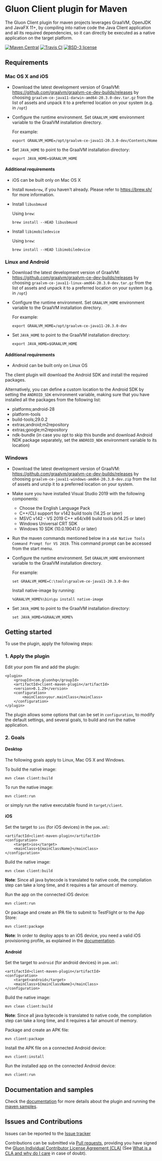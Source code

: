 # Gluon Client plugin for Maven

The Gluon Client plugin for maven projects leverages GraalVM, OpenJDK and JavaFX 11+, 
by compiling into native code the Java Client application and all its required dependencies, 
so it can directly be executed as a native application on the target platform.

[![Maven Central](https://img.shields.io/maven-central/v/com.gluonhq/client-maven-plugin)](https://search.maven.org/search?q=g:com.gluonhq%20AND%20a:client-maven-plugin)
[![Travis CI](https://api.travis-ci.org/gluonhq/client-maven-plugin.svg?branch=master)](https://travis-ci.org/gluonhq/client-maven-plugin)
[![BSD-3 license](https://img.shields.io/badge/license-BSD--3-%230778B9.svg)](https://opensource.org/licenses/BSD-3-Clause)

## Requirements

### Mac OS X and iOS

* Download the latest development version of GraalVM: https://github.com/graalvm/graalvm-ce-dev-builds/releases by choosing `graalvm-ce-java11-darwin-amd64-20.3.0-dev.tar.gz` from the list of assets and unpack it to a preferred location on your system (e.g. in `/opt`)

* Configure the runtime environment. Set `GRAALVM_HOME` environment variable to the GraalVM installation directory.

  For example:

      export GRAALVM_HOME=/opt/graalvm-ce-java11-20.3.0-dev/Contents/Home

* Set `JAVA_HOME` to point to the GraalVM installation directory:

      export JAVA_HOME=$GRAALVM_HOME

#### Additional requirements

* iOS can be built only on Mac OS X

* Install `Homebrew`, if you haven't already. Please refer to https://brew.sh/ for more information.

* Install `libusbmuxd`

  Using `brew`:

      brew install --HEAD libusbmuxd

* Install `libimobiledevice`

  Using `brew`:

      brew install --HEAD libimobiledevice

### Linux and Android

* Download the latest development version of GraalVM: https://github.com/graalvm/graalvm-ce-dev-builds/releases by choosing `graalvm-ce-java11-linux-amd64-20.3.0-dev.tar.gz` from the list of assets and unpack it to a preferred location on your system (e.g. in `/opt`)

* Configure the runtime environment. Set `GRAALVM_HOME` environment variable to the GraalVM installation directory.

  For example:

      export GRAALVM_HOME=/opt/graalvm-ce-java11-20.3.0-dev

* Set `JAVA_HOME` to point to the GraalVM installation directory:

      export JAVA_HOME=$GRAALVM_HOME

#### Additional requirements

* Android can be built only on Linux OS

The client plugin will download the Android SDK and install the required packages. 

Alternatively, you can define a custom location to the Android SDK by setting the `ANDROID_SDK` environment variable, making sure that you have installed all the packages from the following list:

* platforms;android-28
* platform-tools
* build-tools;29.0.2
* extras;android;m2repository
* extras;google;m2repository
* ndk-bundle (in case you opt to skip this bundle and download Android NDK package separately, set the `ANDROID_NDK` environment variable to its location)

### Windows

* Download the latest development version of GraalVM: https://github.com/graalvm/graalvm-ce-dev-builds/releases by choosing `graalvm-ce-java11-windows-amd64-20.3.0-dev.zip` from the list of assets and unzip it to a preferred location on your system.

* Make sure you have installed Visual Studio 2019 with the following components:
  - Choose the English Language Pack
  - C++/CLI support for v142 build tools (14.25 or later)
  - MSVC v142 - VS 2019 C++ x64/x86 build tools (v14.25 or later)
  - Windows Universal CRT SDK
  - Windows 10 SDK (10.0.19041.0 or later)

* Run the maven commands mentioned below in a `x64 Native Tools Command Prompt for VS 2019`. This command prompt can be accessed
from the start menu.

* Configure the runtime environment. Set `GRAALVM_HOME` environment variable to the GraalVM installation directory.

  For example:

      set GRAALVM_HOME=C:\tools\graalvm-ce-java11-20.3.0-dev

  Install native-image by running:

      %GRAALVM_HOME%\bin\gu install native-image
  
* Set `JAVA_HOME` to point to the GraalVM installation directory:

      set JAVA_HOME=%GRAALVM_HOME%

## Getting started

To use the plugin, apply the following steps:

### 1. Apply the plugin

Edit your pom file and add the plugin:

    <plugin>
        <groupId>com.gluonhq</groupId>
        <artifactId>client-maven-plugin</artifactId>
        <version>0.1.29</version>
        <configuration>
            <mainClass>your.mainClass</mainClass>
        </configuration>
    </plugin>
    
The plugin allows some options that can be set in `configuration`, to modify the default settings, and several goals, to build and run the native application.

### 2. Goals

#### Desktop

The following goals apply to Linux, Mac OS X and Windows.

To build the native image:

    mvn clean client:build

To run the native image:

    mvn client:run

or simply run the native executable found in `target/client`.

#### iOS

Set the target to `ios` (for iOS devices) in the `pom.xml`:

```
<artifactId>client-maven-plugin</artifactId>
<configuration>
    <target>ios</target>
    <mainClass>${mainClassName}</mainClass>
</configuration>
```

Build the native image:

```
mvn clean client:build
```

**Note**: Since all java bytecode is translated to native code, the compilation step can take a long time, and it requires a fair amount of memory.

Run the app on the connected iOS device:

```
mvn client:run
```

Or package and create an IPA file to submit to TestFlight or to the App Store:

```
mvn client:package
```

**Note**: In order to deploy apps to an iOS device, you need a valid iOS provisioning profile, as explained in the [documentation](https://docs.gluonhq.com/client/#_ios_deployment).


#### Android

Set the target to `android` (for android devices) in `pom.xml`:

```
<artifactId>client-maven-plugin</artifactId>
<configuration>
    <target>android</target>
    <mainClass>${mainClassName}</mainClass>
</configuration>
```

Build the native image:

```
mvn clean client:build
```

**Note**: Since all java bytecode is translated to native code, the compilation step can take a long time, and it requires a fair amount of memory.

Package and create an APK file:

```
mvn client:package
```

Install the APK file on a connected Android device:

```
mvn client:install
```

Run the installed app on the connected Android device:

```
mvn client:run
```

## Documentation and samples

Check the [documentation](https://docs.gluonhq.com/client) for more details about the plugin and running the [maven samples](https://github.com/gluonhq/client-samples/tree/master/Maven).

## Issues and Contributions ##

Issues can be reported to the [Issue tracker](https://github.com/gluonhq/client-maven-plugin/issues)

Contributions can be submitted via [Pull requests](https://github.com/gluonhq/client-maven-plugin/pulls), 
providing you have signed the [Gluon Individual Contributor License Agreement (CLA)](https://docs.google.com/forms/d/16aoFTmzs8lZTfiyrEm8YgMqMYaGQl0J8wA0VJE2LCCY) 
(See [What is a CLA and why do I care](https://www.clahub.com/pages/why_cla) in case of doubt).
